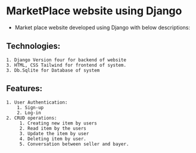 # MarketPlace website using Django 
* Market place website developed using Django with below descriptions: 
## Technologies:
    1. Django Version four for backend of website 
    3. HTML, CSS Tailwind for frontend of system. 
    3. Db.Sqlite for Database of system 
## Features:
    1. User Authentication:
        1. Sign-up
        2. Log-in
    2. CRUD operations:
         1. Creating new item by users 
         2. Read item by the users
         3. Update the item by user
         4. Deleting item by user. 
         5. Conversation between seller and bayer.  